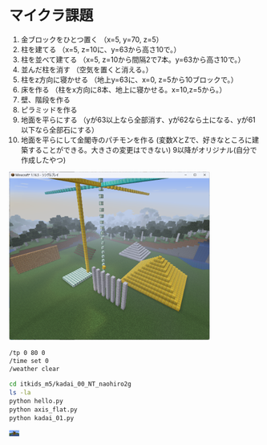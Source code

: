# マイクラ課題

1. 金ブロックをひとつ置く
（x=5, y=70, z=5）
2. 柱を建てる
（x=5, z=10に、y=63から高さ10で。）
3. 柱を並べて建てる
（x=5, z=10から間隔2で7本。y=63から高さ10で。）
4. 並んだ柱を消す
（空気を置くと消える。）
5. 柱をz方向に寝かせる
（地上y=63に、x=0, z=5から10ブロックで。）
6. 床を作る
（柱をx方向に8本、地上に寝かせる。x=10,z=5から。）
7. 壁、階段を作る
8. ピラミッドを作る
9. 地面を平らにする
（yが63以上なら全部消す、yが62なら土になる、yが61以下なら全部石にする）
10. 地面を平らにして金閣寺のパチモンを作る
(変数XとZで、好きなところに建築することができる。大きさの変更はできない)
9以降がオリジナル(自分で作成したやつ)

[<img src="./images/kadai.png" width="400">](./images/kadai.png)

```minecraft
/tp 0 80 0
/time set 0
/weather clear
```

```bash
cd itkids_m5/kadai_00_NT_naohiro2g
ls -la
python hello.py
python axis_flat.py
python kadai_01.py
```

[<img src="2023-08-15_17.09.26.png" width="20" >](2023-08-15_17.09.26.png)
